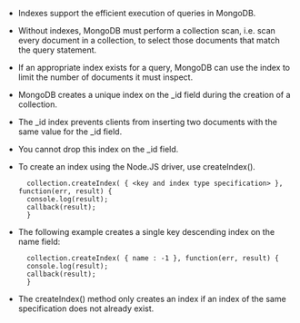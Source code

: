* Indexes support the efficient execution of queries in MongoDB. 
* Without indexes, MongoDB must perform a collection scan, i.e. scan every document in a collection, 
  to select those documents that match the query statement. 
* If an appropriate index exists for a query, MongoDB can use the index to limit the number of documents 
  it must inspect.


* MongoDB creates a unique index on the _id field during the creation of a collection.
* The _id index prevents clients from inserting two documents with the same value for the _id field. 
* You cannot drop this index on the _id field.
* To create an index using the Node.JS driver, use createIndex().
 
        collection.createIndex( { <key and index type specification> }, function(err, result) {
        console.log(result);
        callback(result);
        }

* The following example creates a single key descending index on the name field:

        collection.createIndex( { name : -1 }, function(err, result) {
        console.log(result);
        callback(result);
        }

* The createIndex() method only creates an index if an index of the same specification does not 
  already exist.
